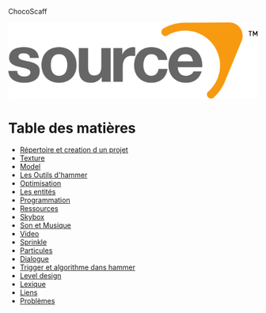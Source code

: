 
ChocoScaff

![](img/image1.png)

# Table des matières

- [Répertoire et creation d un projet](repertoire_et_creation_dun_projet.md)
- [Texture](texture.md)
- [Model](model.md)
- [Les Outils d'hammer](hammer.md)
- [Optimisation](optimisation.md)
- [Les entités](entity.md)
- [Programmation](programmation.md)
- [Ressources](ressource.md)
- [Skybox](skybox.md)
- [Son et Musique](sons.md)
- [Video](video.md)
- [Sprinkle](sprinkle.md)
- [Particules](particle.md)
- [Dialogue](dialogue.md)
- [Trigger et algorithme dans hammer](trigger_hammer.md)
- [Level design](level_design.md)
- [Lexique](lexique.md)
- [Liens](links.md)
- [Problèmes](probleme.md)
